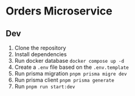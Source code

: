 # Orders Microservice


## Dev
1. Clone the repository
2. Install dependencies
3. Run docker database `docker compose up -d`
4. Create a `.env` file based on the `.env.template`
5. Run prisma migration `pnpm prisma migre dev`
6. Run prisma client `pnpm prisma generate`
7. Run `pnpm run start:dev`